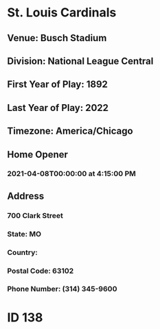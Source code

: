 # St. Louis Cardinals
## Venue: Busch Stadium
## Division: National League Central
## First Year of Play: 1892
## Last Year of Play: 2022
## Timezone: America/Chicago
## Home Opener
### 2021-04-08T00:00:00 at 4:15:00 PM
## Address
### 700 Clark Street
### State: MO
### Country: 
### Postal Code: 63102
### Phone Number: (314) 345-9600
# ID 138